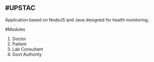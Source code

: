 #UPSTAC
-----------------------------------------
Application based on NodeJS and Java designed for health monitoring. 

#Modules
1. Doctor
2. Patient
3. Lab Consultant
4. Govt Authority
